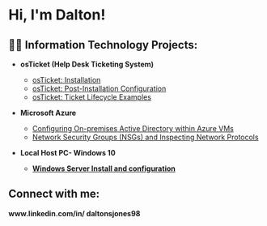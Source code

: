<h1>Hi, I'm Dalton!


<h2>👨‍💻 Information Technology Projects:</h2>

- <b>osTicket (Help Desk Ticketing System)</b>


  - [osTicket: Installation](https://github.com/daltonsjones98/osTicket-Installation-and-Configuration)
  - [osTicket: Post-Installation Configuration](https://github.com/joshmadakorcc/post-install-config)
  - [osTicket: Ticket Lifecycle Examples](https://github.com/joshmadakorcc/ticket-lifecycle)
- <b>Microsoft Azure</b>
  - [Configuring On-premises Active Directory within Azure VMs](https://github.com/joshmadakorcc/configure-ad)
  - [Network Security Groups (NSGs) and Inspecting Network Protocols](https://github.com/daltonsjones98/Network-Security-Groups-and-Inspecting-Traffic-between-Azure-WM-s)

- <b>Local Host PC- Windows 10

  - [Windows Server Install and configuration](https://github.com/daltonsjones98/Windows-Server-Install-and-Setup)


<h2>Connect with me:</h2> www.linkedin.com/in/
daltonsjones98




